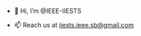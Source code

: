 - 👋 Hi, I’m @IEEE-IIESTS


<!---
This is the official GitHub account for IEEE Student Chapter for Indian Institute of Engineering Science and Technology, Shibpur (IIESTS). Our website has been developed here.
>>The website link as of 24/07/2021 is 
>>https://edu.ieee.org/in-iiests/
--->
- 📫 Reach us at iiests.ieee.sb@gmail.com
